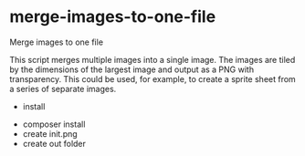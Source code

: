 # merge-images-to-one-file
Merge images to one file

This script merges multiple images into a single image. The images are tiled by the dimensions of the largest image and output as a PNG with transparency. This could be used, for example, to create a sprite sheet from a series of separate images.

- install
+ composer install
+ create init.png
+ create out folder
